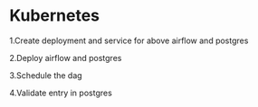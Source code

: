 # Kubernetes


1.Create deployment and service for above airflow and postgres

2.Deploy airflow and postgres

3.Schedule the dag

4.Validate entry in postgres

